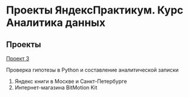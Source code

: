 # Проекты ЯндексПрактикум. Курс Аналитика данных
## Проекты
[Проект 3](https://github.com/pshsyz/Practicum_projects/commit/2892c605449db79c5b94882dae628e0144b66c59)

Проверка гипотезы в Python и составление аналитической записки
1. Яндекс книги в Москве и Санкт-Петербурге
2. Интернет-магазина BitMotion Kit
